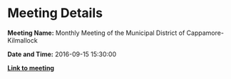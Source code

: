 # Meeting Details

**Meeting Name:** Monthly Meeting of the Municipal District of Cappamore-Kilmallock

**Date and Time:** 2016-09-15 15:30:00

**<a href="https://www.limerick.ie/council/whats-on/monthly-meeting-municipal-district-cappamore-kilmallock-6" target="_blank">Link to meeting</a>**
